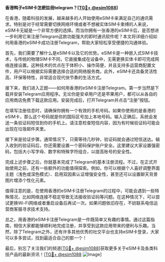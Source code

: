 **香港鸭子eSIM卡怎麽註冊telegram？[[TG💪+ @esim1088](https://t.me/s/esim1088)]**

在香港，随着科技的发展，越来越多的人开始使用eSIM卡来满足自己的通讯需求。特别是对于经常需要切换网络环境或者不想被实体SIM卡束缚的人来说，eSIM卡无疑是一个非常方便的选择。而当你拥有一张香港的eSIM卡后，是否想进一步利用它来注册Telegram这款功能强大的即时通讯软件呢？本文将详细介绍如何用香港的eSIM卡成功注册Telegram，帮助大家轻松享受便捷的沟通体验。

首先，我们需要了解什么是eSIM卡以及它的优势。eSIM卡是一种嵌入式SIM卡技术，与传统的物理SIM卡不同，它直接集成在设备中，无需更换实体卡即可完成网络连接设置。这种技术的优点在于体积小、操作简便，并且支持多运营商配置文件，用户可以根据实际需要选择合适的网络服务商。此外，eSIM卡还具备灵活性高、环保等特性，非常适合现代快节奏的生活方式。

接下来，我们进入正题——如何用香港的eSIM卡注册Telegram。第一步当然是下载并安装Telegram应用程序。无论你是安卓用户还是苹果用户，都可以从各自的应用商店免费下载这款应用。安装完成后，打开Telegram并点击“注册”按钮。

在填写注册信息时，请确保你拥有一个有效的手机号码。如果你使用的是香港的eSIM卡，那么这个号码就是你的国际区号加上本地号码。输入正确后，系统会发送一条验证码短信到你的手机上。请注意检查短信内容，因为有时候验证码可能会出现在垃圾邮件夹里。

接下来是验证步骤。通常情况下，只需等待几秒钟，验证码就会通过短信送达。输入收到的验证码后，你还需要设置一个密码保护账户安全。这里建议大家设置强密码，包括大小写字母、数字和特殊字符组合，以提高账号的安全性。

完成上述步骤之后，你就基本完成了Telegram的基本注册流程。不过，在正式开始使用之前，还有一些额外的功能值得探索。例如，你可以根据个人喜好调整界面主题（浅色或深色模式）、启用双因素认证增强安全性，甚至还可以设置聊天背景图片增添个性化元素。

值得注意的是，在使用香港的eSIM卡注册Telegram的过程中，可能会遇到一些特殊情况，比如网络连接不稳定导致无法接收验证码等问题。在这种情况下，可以尝试更换Wi-Fi网络或者重启设备后再试一次。如果问题依旧存在，不妨联系电信运营商客服寻求技术支持。

总之，用香港的eSIM卡注册Telegram是一件既简单又有趣的事情。通过这篇指南，相信大家都能够顺利地完成注册，并享受到这款应用带来的便利与乐趣。当然，除了Telegram之外，还有许多其他优秀的社交平台也支持eSIM卡登录，大家可以多多尝试，找到最适合自己的那一个！

最后，别忘了关注我们的频道[[TG💪+ @esim1088](https://t.me/s/esim1088)]获取更多关于eSIM卡及各类科技产品的最新资讯！[[TG💪+ @esim1088](https://t.me/s/esim1088) ![Image](https://i.postimg.cc/4NQfJmqS/Snipaste-2025-05-13-00-14-12.png)]